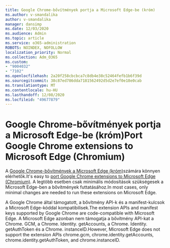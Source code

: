 ```yaml
---
title: Google Chrome-bővítmények portja a Microsoft Edge-be (króm)
ms.author: v-smandalika
author: v-smandalika
manager: dansimp
ms.date: 12/03/2020
ms.audience: Admin
ms.topic: article
ms.service: o365-administration
ROBOTS: NOINDEX, NOFOLLOW
localization_priority: Normal
ms.collection: Adm_O365
ms.custom:
- "9004032"
- "7102"
ms.openlocfilehash: 2a20f258cbcbca7c8db4e38c52464fefb1b6f39d
ms.sourcegitcommit: 38c87ed786dda7181562492d5d2e7ef0e18e0cab
ms.translationtype: MT
ms.contentlocale: hu-HU
ms.lasthandoff: 12/08/2020
ms.locfileid: "49677879"
---
```

# <a name="port-google-chrome-extensions-to-microsoft-edge-chromium"></a><span data-ttu-id="d46c6-102">Google Chrome-bővítmények portja a Microsoft Edge-be (króm)</span><span class="sxs-lookup"><span data-stu-id="d46c6-102">Port Google Chrome extensions to Microsoft Edge (Chromium)</span></span>

<span data-ttu-id="d46c6-103">A [Google Chrome-bővítmények a Microsoft Edge (króm)](https://docs.microsoft.com/microsoft-edge/extensions-chromium/developer-guide/port-chrome-extension)számára könnyen elérhetők.</span><span class="sxs-lookup"><span data-stu-id="d46c6-103">It's easy to [port Google Chrome extensions to Microsoft Edge (Chromium)](https://docs.microsoft.com/microsoft-edge/extensions-chromium/developer-guide/port-chrome-extension).</span></span> <span data-ttu-id="d46c6-104">A legtöbb esetben csak minimális módosítások szükségesek a Microsoft Edge-ben a bővítmények futtatásához.</span><span class="sxs-lookup"><span data-stu-id="d46c6-104">In most cases, only minimal changes are needed to run these extensions on Microsoft Edge.</span></span>

<span data-ttu-id="d46c6-105">A Google Chrome által támogatott, a bővítmény API-k és a manifest-kulcsok a Microsoft Edge-kóddal kompatibilisek.</span><span class="sxs-lookup"><span data-stu-id="d46c6-105">The extension APIs and manifest keys supported by Google Chrome are code-compatible with Microsoft Edge.</span></span> <span data-ttu-id="d46c6-106">A Microsoft Edge azonban nem támogatja a bővítmény API-kat a Chrome. GCM, a Chrome. Identity. getAccounts, a Chrome. Identity. getAuthToken és a Chrome. instanceID.</span><span class="sxs-lookup"><span data-stu-id="d46c6-106">However, Microsoft Edge does not support the extension APIs chrome.gcm, chrome.identity.getAccounts, chrome.identity.getAuthToken, and chrome.instanceID.</span></span>